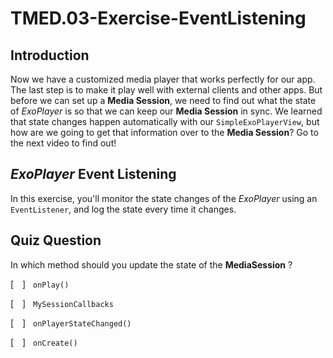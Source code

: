 # TMED.03-Exercise-EventListening

## Introduction

Now we have a customized media player that works perfectly for our app. 
The last step is to make it play well with external clients and other apps. 
But before we can set up a __Media Session__, we need to find out what the state of _ExoPlayer_ is so that we can keep our __Media Session__ in sync. 
We learned that state changes happen automatically with our ```SimpleExoPlayerView```, but how are we going to get that information over to the __Media Session__? 
Go to the next video to find out!

## ___ExoPlayer___ Event Listening

In this exercise, you'll monitor the state changes of the _ExoPlayer_ using an `EventListener`, and log the state every time it changes.


## Quiz Question

In which method should you update the state of the __MediaSession__ ?

[&emsp;] &nbsp; `onPlay()`

[&emsp;] &nbsp; `MySessionCallbacks`

[&emsp;] &nbsp; `onPlayerStateChanged()`

[&emsp;] &nbsp; `onCreate()`